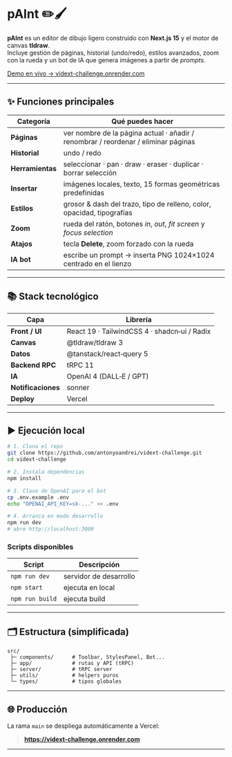 # pAInt ✏️🖌️

**pAInt** es un editor de dibujo ligero construido con **Next.js 15** y el motor de canvas **tldraw**.  
Incluye gestión de páginas, historial (undo/redo), estilos avanzados, zoom con la rueda y un bot de IA que genera imágenes a partir de _prompts_.

[Demo en vivo → vidext-challenge.onrender.com](https://vidext-challenge.onrender.com)

---

## ✨ Funciones principales

| Categoría        | Qué puedes hacer                                                                   |
| ---------------- | ---------------------------------------------------------------------------------- |
| **Páginas**      | ver nombre de la página actual · añadir / renombrar / reordenar / eliminar páginas |
| **Historial**    | undo / redo                                                                        |
| **Herramientas** | seleccionar · pan · draw · eraser · duplicar · borrar selección                    |
| **Insertar**     | imágenes locales, texto, 15 formas geométricas predefinidas                        |
| **Estilos**      | grosor & dash del trazo, tipo de relleno, color, opacidad, tipografías             |
| **Zoom**         | rueda del ratón, botones _in_, _out_, _fit screen_ y _focus selection_             |
| **Atajos**       | tecla **Delete**, zoom forzado con la rueda                                        |
| **IA bot**       | escribe un prompt → inserta PNG 1024×1024 centrado en el lienzo                    |

---

## 📚 Stack tecnológico

| Capa               | Librería                                     |
| ------------------ | -------------------------------------------- |
| **Front / UI**     | React 19 · TailwindCSS 4 · shadcn‑ui / Radix |
| **Canvas**         | @tldraw/tldraw 3                             |
| **Datos**          | @tanstack/react‑query 5                      |
| **Backend RPC**    | tRPC 11                                      |
| **IA**             | OpenAI 4 (DALL‑E / GPT)                      |
| **Notificaciones** | sonner                                       |
| **Deploy**         | Vercel                                       |

---

## ▶️ Ejecución local

```bash
# 1. Clona el repo
git clone https://github.com/antonyoandrei/vidext-challenge.git
cd vidext-challenge

# 2. Instala dependencias
npm install

# 3. Clave de OpenAI para el bot
cp .env.example .env
echo "OPENAI_API_KEY=sk-..." >> .env

# 4. Arranca en modo desarrollo
npm run dev
# abre http://localhost:3000
```

### Scripts disponibles

| Script          | Descripción            |
| --------------- | ---------------------- |
| `npm run dev`   | servidor de desarrollo |
| `npm start`     | ejecuta en local       |
| `npm run build` | ejecuta build          |

---

## 🗂️ Estructura (simplificada)

```
src/
 ├─ components/      # Toolbar, StylesPanel, Bot...
 ├─ app/             # rutas y API (tRPC)
 ├─ server/          # tRPC server
 ├─ utils/           # helpers puros
 └─ types/           # tipos globales
```

---

## 🌐 Producción

La rama `main` se despliega automáticamente a Vercel:

> **https://vidext-challenge.onrender.com**

---
